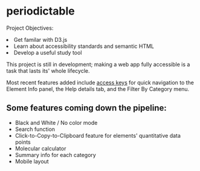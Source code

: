 # periodictable 

Project Objectives:
 <li>Get familar with D3.js</li>
 <li>Learn about accessibility standards and semantic HTML</li>
 <li>Develop a useful study tool</li> 
  

This project is still in development; making a web app fully accessible is a task that lasts its' whole lifecycle. 

Most recent features added include <a href="https://developer.mozilla.org/en-US/docs/Web/HTML/Global_attributes/accesskey" target="_blank">access keys</a> for quick navigation to the Element Info panel, the Help details tab, and the Filter By Category menu. 

<h2>Some features coming down the pipeline:</h2>
  <ul>
 <li>Black and White / No color mode</li>
 <li>Search function</li>
 <li>Click-to-Copy-to-Clipboard feature for elements' quantitative data points</li>
 <li>Molecular calculator </li>
 <li>Summary info for each category</li>
 <li>Mobile layout</li>
  
